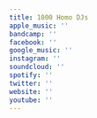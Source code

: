```yaml
---
title: 1000 Homo DJs
apple_music: ''
bandcamp: ''
facebook: ''
google_music: ''
instagram: ''
soundcloud: ''
spotify: ''
twitter: ''
website: ''
youtube: ''
---
```

